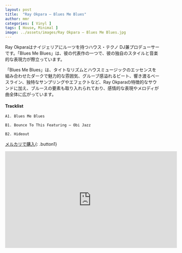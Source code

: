 ```yaml
---
layout: post
title:  "Ray Okpara – Blues Me Blues"
author: mmr
categories: [ Vinyl ]
tags: [ House, Minimal ]
image: ../assets/images/Ray Okpara – Blues Me Blues.jpg
---
```


Ray Okparaはナイジェリアにルーツを持つハウス・テクノ DJ兼プロデューサーです。「Blues Me Blues」は、彼の代表作の一つで、彼の独自のスタイルと音楽的な表現力が際立っています。

「Blues Me Blues」は、タイトなリズムとハウスミュージックのエッセンスを組み合わせたダークで魅力的な雰囲気、グルーブ感溢れるビート、響き渡るベースライン、独特なサンプリングやエフェクトなど、Ray Okparaの特徴的なサウンドに加え、ブルースの要素も取り入れられており、感情的な表現やメロディが曲全体に広がっています。

#### Tracklist
```md
A1. Blues Me Blues

B1. Bounce To This Featuring – Obi Jazz

B2. Hideout
```

[メルカリで購入](https://jp.mercari.com/item/m35541987030?afid=6142608987){: .button1}

<iframe width="560" height="315" src="https://www.youtube.com/embed/Me2lupoK5UY?si=Y1X84ka-5iMVlLQU" title="YouTube video player" frameborder="0" allow="accelerometer; autoplay; clipboard-write; encrypted-media; gyroscope; picture-in-picture; web-share" referrerpolicy="strict-origin-when-cross-origin" allowfullscreen></iframe>